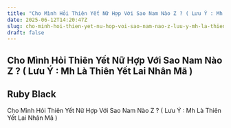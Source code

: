 ```yaml
---
title: "Cho Mình Hỏi Thiên Yết Nữ Hợp Với Sao Nam Nào Z ? ( Lưu Ý : Mh Là Thiên Yết Lai Nhân Mã )"
date: 2025-06-12T14:20:47Z
slug: cho-minh-hoi-thien-yet-nu-hop-voi-sao-nam-nao-z-luu-y-mh-la-thien-yet-lai-nhan-ma
draft: false
---
```


## Cho Mình Hỏi Thiên Yết Nữ Hợp Với Sao Nam Nào Z ? ( Lưu Ý : Mh Là Thiên Yết Lai Nhân Mã )

## Ruby Black

Cho Mình Hỏi Thiên Yết Nữ Hợp Với Sao Nam Nào Z ? ( Lưu Ý : Mh Là Thiên Yết Lai Nhân Mã )